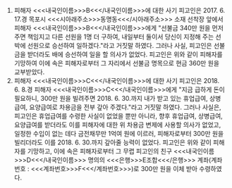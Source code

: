 1. 피해자 <<<내국인이름>>>B<<</내국인이름>>>에 대한 사기
피고인은 2017. 6. 17.경 목포시 <<<시아래주소>>>동명동<<</시아래주소>>> 소재 선착장 앞에서 피해자 <<<내국인이름>>>B<<</내국인이름>>>에게 "선불금 340만 원을 먼저 주면 책임지고 다른 선원을 1명 더 구하여, 내일부터 둘이서 당신이 지정해 주는 선박에 선원으로 승선하여 일하겠다."라고 거짓말 하였다.
그러나 사실, 피고인은 선불금을 받더라도 배에 승선하여 일을 할 의사가 없었다.
피고인은 위와 같이 피해자를 기망하여 이에 속은 피해자로부터 그 자리에서 선불금 명목으로 현금 360만 원을 교부받았다.
2. 피해자 <<<내국인이름>>>C<<</내국인이름>>>에 대한 사기
피고인은 2018. 6. 8.경 피해자 <<<내국인이름>>>C<<</내국인이름>>>에게 "지금 급하게 돈이 필요하니, 300만 원을 빌려주면 2018. 6. 30.까지 내가 받고 있는 휴업급여, 상병급여, 요양급여로 차용금을 전부 갚아 주겠다."라고 거짓말 하였다.
그러나 사실은, 피고인은 휴업급여를 수령한 사실이 없었을 뿐만 아니라, 향후 휴업급여, 상병급여, 요양급여를 받더라도 이를 피해자에 대한 위 차용금 변제에 사용할 의사가 없었고, 일정한 수입이 없는 데다 금전채무만 1억여 원에 이르러, 피해자로부터 300만 원을 빌리더라도 이를 2018. 6. 30.까지 갚아줄 능력이 없었다.
피고인은 위와 같이 피해자를 기망하고, 이에 속은 피해자로부터 그 무렵 피고인의 친구 <<<내국인이름>>>D<<</내국인이름>>> 명의의 <<<은행>>>E조합<<</은행>>> 계좌(계좌번호 : <<<계좌번호>>>F<<</계좌번호>>>)로 300만 원을 이체 받아 수령하였다.